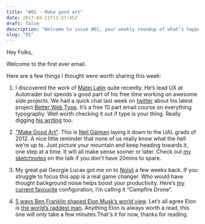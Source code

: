 ```yaml
---
title: "#01 - Make good art"
date: 2017-04-21T11:57:45Z
draft: false
description: "Welcome to issue #01, your weekly roundup of what’s happening in design, code and typography."
slug: "01"
---
```


Hey Folks,

Welcome to the first ever email.

Here are a few things I thought were worth sharing this week:

1. I discovered the work of [Matej Latin](http://matejlatin.co.uk/) quite recently. He’s lead UX at Autotrader but spends a good part of his free time working on awesome side projects. We had a quick chat last week on [twitter](https://twitter.com/harrycresswell) about his latest project [Better Web Type](https://betterwebtype.com/). It’s a free 10 part email course on everything typography. Well worth checking it out if type is your thing. Really digging [his writing](http://matejlatin.co.uk/personal-notes/2016/11/03/my-sketches-arent-perfect/) too.

2. ["Make Good Art"](https://www.youtube.com/watch?v=ikAb-NYkseI). This is [Neil Gaiman](http://www.neilgaiman.com/About_Neil) laying it down to the UAL grads of 2012. A nice little reminder that none of us really know what the hell we’re up to. Just picture your mountain and keep heading towards it, one step at a time. It will all make sense sooner or later. Check out [my sketchnotes](https://twitter.com/harrycresswell/status/855354480996614144) on the talk if you don't have 20mins to spare.

3. My great pal Georgie Lucas got me on to [Noisli](https://www.noisli.com/) a few weeks back. If you struggle to focus this app is a real game changer. Who would have thought background noise helps boost your productivity. Here’s [my current favourite](https://www.noisli.com/get_combo_by_link/PgzzuzLldGQD9Jb) configuration, I’m calling it “Campfire Drone”.

4. [5 ways Ben Franklin shaped Elon Musk’s world view](http://www.cnbc.com/2017/04/19/5-things-we-can-learn-from-one-of-elon-musks-favorite-books.html). Let’s all agree Elon _is_ [the world’s raddest man](http://waitbutwhy.com/2015/05/elon-musk-the-worlds-raddest-man.html). Anything Elon is always worth a read, this one will only take a few minutes.That's it for now, thanks for reading.
